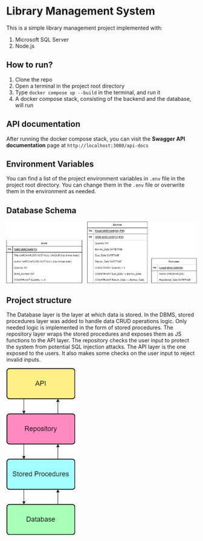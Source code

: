 # Library Management System
This is a simple library management project implemented with:
1. Microsoft SQL Server
2. Node.js

## How to run?
1. Clone the repo
2. Open a terminal in the project root directory
3. Type `docker compose up --build` in the terminal, and run it
4. A docker compose stack, consisting of the backend and the database, will run

## API documentation
After running the docker compose stack, you can visit the **Swagger API documentation** page at `http://localhost:3000/api-docs`

## Environment Variables
You can find a list of the project environment variables in `.env` file in the project root directory. You can change them in the `.env` file or overwrite them in the environment as needed.

## Database Schema
![Alt text](Images/EERD.png)

## Project structure
The Database layer is the layer at which data is stored. In the DBMS, stored procedures layer was added to handle data CRUD operations logic. Only needed logic is implemented in the form of stored procedures. The repository layer wraps the stored procedures and exposes them as JS functions to the API layer. The repository checks the user input to protect the system from potential SQL injection attacks. The API layer is the one exposed to the users. It also makes some checks on the user input to reject invalid inputs.

![Alt text](Images/Structure.png)